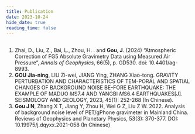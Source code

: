 ```yaml
---
title: Publication
date: 2023-10-24
hide_date: true
reading_time: false
---
```


## 

1. Zhai, D., Liu, Z., Bai, L., Zhou, H. . and **Gou, J**. (2024) “Atmospheric Correction of FG5 Absolute Gravimetry Data using Measured Air Pressure”, *Annals of Geophysics*, 66(5), p. GD530. doi: 10.4401/ag-8993.
2. **GOU Jia-ning**, LIU Zi-wei, JIANG Ying, ZHANG Xiao-tong. GRAVITY PERTURBATION AND CHARACTERISTICS OF TEM-PORAL AND SPATIAL CHANGES OF BACKGROUND NOISE BE-FORE EARTHQUAKE: THE EXAMPLE OF MADUO *M*S7.4 AND YANGBI *M*S6.4 EARTHQUAKES[J]. SEISMOLOGY AND GEOLOGY, 2023, 45(1): 252-268 (In Chinese).
3. **Gou J N**, Zhang X T, Jiang Y, Zhou H, Wei G Z, Liu Z W. 2022. Analysis of background noise level of PET/gPhone gravimeter in Mainland China. Reviews of Geophysics and Planetary Physics, 53(3): 370-377. DOI:  10.19975/j.dqyxx.2021-058 (In Chinese)
